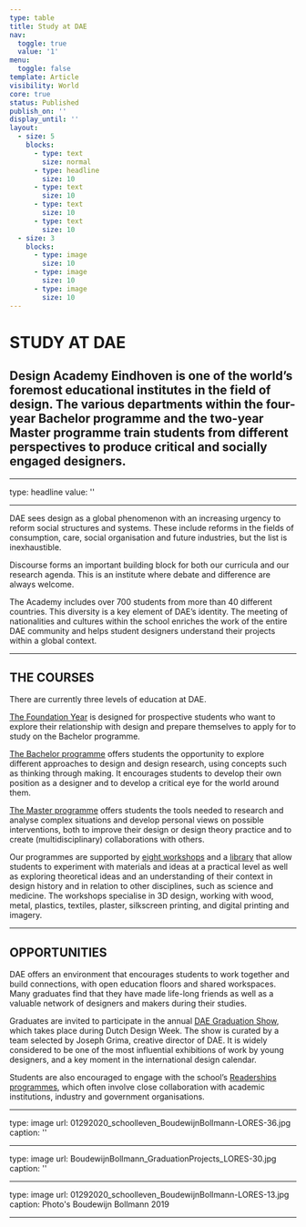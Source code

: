 ```yaml
---
type: table
title: Study at DAE
nav:
  toggle: true
  value: '1'
menu:
  toggle: false
template: Article
visibility: World
core: true
status: Published
publish_on: ''
display_until: ''
layout:
  - size: 5
    blocks:
      - type: text
        size: normal
      - type: headline
        size: 10
      - type: text
        size: 10
      - type: text
        size: 10
      - type: text
        size: 10
  - size: 3
    blocks:
      - type: image
        size: 10
      - type: image
        size: 10
      - type: image
        size: 10
---
```


# STUDY AT DAE

## Design Academy Eindhoven is one of the world’s foremost educational institutes in the field of design. The various departments within the four-year Bachelor programme and the two-year Master programme train students from different perspectives to produce critical and socially engaged designers.

---

type: headline
value: ''

---

DAE sees design as a global phenomenon with an increasing urgency to reform social structures and systems. These include reforms in the fields of consumption, care, social organisation and future industries, but the list is inexhaustible.

Discourse forms an important building block for both our curricula and our research agenda. This is an institute where debate and difference are always welcome.

The Academy includes over 700 students from more than 40 different countries. This diversity is a key element of DAE’s identity. The meeting of nationalities and cultures within the school enriches the work of the entire DAE community and helps student designers understand their projects within a global context.

---

## THE COURSES
There are currently three levels of education at DAE. 

[The Foundation Year](https://www.designacademy.nl/p/study-at-dae/foundation-year) is designed for prospective students who want to explore their relationship with design and prepare themselves to apply for to study on the Bachelor programme.

[The Bachelor programme](https://www.designacademy.nl/p/study-at-dae/bachelors) offers students the opportunity to explore different approaches to design and design research, using concepts such as thinking through making. It encourages students to develop their own position as a designer and to develop a critical eye for the world around them.

[The Master programme](https://www.designacademy.nl/p/study-at-dae/masters) offers students the tools needed to research and analyse complex situations and develop personal views on possible interventions, both to improve their design or design theory practice and to create (multidisciplinary) collaborations with others.

Our programmes are supported by [eight workshops](https://www.designacademy.nl/p/study-at-dae/workshops) and a [library](https://www.designacademy.nl/p/research-and-debate/library) that allow students to experiment with materials and ideas at a practical level as well as exploring theoretical ideas and an understanding of their context in design history and in relation to other disciplines, such as science and medicine. The workshops specialise in 3D design, working with wood, metal, plastics, textiles, plaster, silkscreen printing, and digital printing and imagery.

---

## OPPORTUNITIES

DAE offers an environment that encourages students to work together and build connections, with open education floors and shared workspaces. Many graduates find that they have made life-long friends as well as a valuable network of designers and makers during their studies.

Graduates are invited to participate in the annual [DAE Graduation Show](https://www.designacademy.nl/p/study-at-dae/graduation-show), which takes place during Dutch Design Week. The show is curated by a team selected by Joseph Grima, creative director of DAE. It is widely considered to be one of the most influential exhibitions of work by young designers, and a key moment in the international design calendar.

Students are also encouraged to engage with the school’s [Readerships programmes](https://www.designacademy.nl/p/research-and-debate/readerships), which often involve close collaboration with academic institutions, industry and government organisations.

---

type: image
url: 01292020_schoolleven_BoudewijnBollmann-LORES-36.jpg
caption: ''

---

type: image
url: BoudewijnBollmann_GraduationProjects_LORES-30.jpg
caption: ''

---

type: image
url: 01292020_schoolleven_BoudewijnBollmann-LORES-13.jpg
caption: Photo's Boudewijn Bollmann 2019

---
